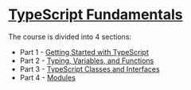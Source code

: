 # [TypeScript Fundamentals](https://johnpapa.net/typescriptpost1/)

The course is divided into 4 sections:

- Part 1 - [Getting Started with TypeScript](http://www.johnpapa.net/typescriptpost1/)
- Part 2 - [Typing, Variables, and Functions](http://www.johnpapa.net/typescriptpost2/)
- Part 3 - [TypeScript Classes and Interfaces](http://www.johnpapa.net/typescriptpost3/)
- Part 4 - [Modules](http://www.johnpapa.net/typescriptpost4/)

